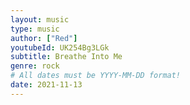 ```yaml
---
layout: music
type: music
author: ["Red"]
youtubeId: UK254Bg3LGk
subtitle: Breathe Into Me
genre: rock
# All dates must be YYYY-MM-DD format!
date: 2021-11-13
---
```

